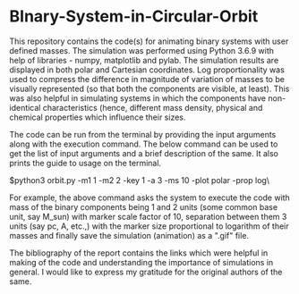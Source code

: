 # BInary-System-in-Circular-Orbit

This repository contains the code(s) for animating binary systems with user defined masses. The simulation was performed using Python 3.6.9 with help of libraries - numpy, matplotlib and pylab. The simulation results are displayed in both polar and Cartesian coordinates. Log proportionality was used to compress the difference in magnitude of variation of masses to be visually represented (so that both the components are visible, at least). This was also helpful in simulating systems in which the components have non-identical characteristics (hence, different mass density, physical and chemical properties which influence their sizes.

The code can be run from the terminal by providing the input arguments along with the execution command. The below command can be used to get the list of input arguments and a brief description of the same. It also prints the guide to usage on the terminal.

$python3 orbit.py -m1 1 -m2 2 -key 1 -a 3 -ms 10 -plot polar -prop log\\

For example, the above command asks the system to execute the code with mass of the binary components being 1 and 2 units (some common base unit, say M_sun) with marker scale factor of 10, separation between them 3 units (say pc, A, etc.,) with the marker size proportional to logarithm of their masses and finally save the simulation (animation) as a ".gif" file.

The bibliography of the report contains the links which were helpful in making of the code and understanding the importance of simulations in general. I would like to express my gratitude for the original authors of the same.
